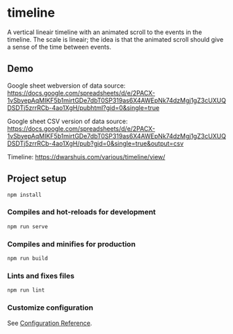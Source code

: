 # timeline

A vertical lineair timeline with an animated scroll to the events in the timeline. The scale is lineair; the idea is that the animated scroll should give a sense of the time between events.

## Demo

Google sheet webversion of data source: https://docs.google.com/spreadsheets/d/e/2PACX-1vSbyepAqMIKF5b1mirtGDe7dbT0SP319as6X4AWEpNk74dzMgj1gZ3cUXUQDSDTj5zrrRCb-4ao1XgH/pubhtml?gid=0&single=true

Google sheet CSV version of data source: https://docs.google.com/spreadsheets/d/e/2PACX-1vSbyepAqMIKF5b1mirtGDe7dbT0SP319as6X4AWEpNk74dzMgj1gZ3cUXUQDSDTj5zrrRCb-4ao1XgH/pub?gid=0&single=true&output=csv

Timeline: https://dwarshuis.com/various/timeline/view/

## Project setup

```
npm install
```

### Compiles and hot-reloads for development

```
npm run serve
```

### Compiles and minifies for production

```
npm run build
```

### Lints and fixes files

```
npm run lint
```

### Customize configuration

See [Configuration Reference](https://cli.vuejs.org/config/).
